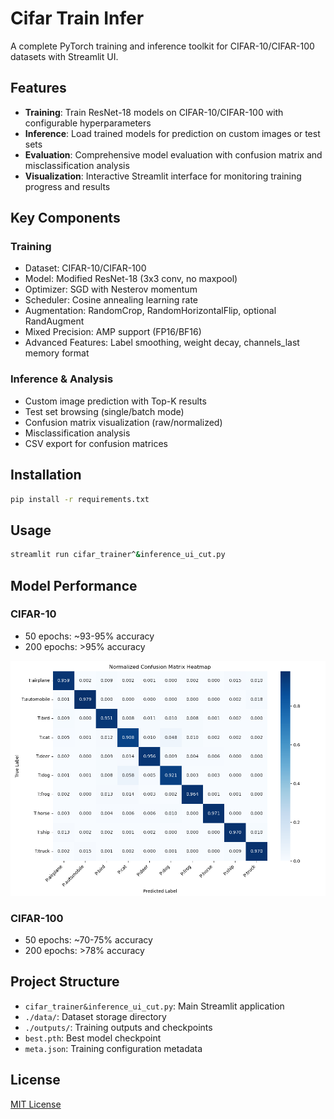 # Cifar Train Infer

A complete PyTorch training and inference toolkit for CIFAR-10/CIFAR-100 datasets with Streamlit UI.

## Features

- **Training**: Train ResNet-18 models on CIFAR-10/CIFAR-100 with configurable hyperparameters
- **Inference**: Load trained models for prediction on custom images or test sets
- **Evaluation**: Comprehensive model evaluation with confusion matrix and misclassification analysis
- **Visualization**: Interactive Streamlit interface for monitoring training progress and results

## Key Components

### Training
- Dataset: CIFAR-10/CIFAR-100
- Model: Modified ResNet-18 (3x3 conv, no maxpool)
- Optimizer: SGD with Nesterov momentum
- Scheduler: Cosine annealing learning rate
- Augmentation: RandomCrop, RandomHorizontalFlip, optional RandAugment
- Mixed Precision: AMP support (FP16/BF16)
- Advanced Features: Label smoothing, weight decay, channels_last memory format

### Inference & Analysis
- Custom image prediction with Top-K results
- Test set browsing (single/batch mode)
- Confusion matrix visualization (raw/normalized)
- Misclassification analysis
- CSV export for confusion matrices

## Installation

```bash
pip install -r requirements.txt
```

## Usage

```bash
streamlit run cifar_trainer^&inference_ui_cut.py
```

## Model Performance

### CIFAR-10
- 50 epochs: ~93-95% accuracy
- 200 epochs: >95% accuracy

![Figure_1](pic/Figure_1.png)

### CIFAR-100
- 50 epochs: ~70-75% accuracy
- 200 epochs: >78% accuracy

## Project Structure

- `cifar_trainer&inference_ui_cut.py`: Main Streamlit application
- `./data/`: Dataset storage directory
- `./outputs/`: Training outputs and checkpoints
- `best.pth`: Best model checkpoint
- `meta.json`: Training configuration metadata

## License

[MIT License](LICENSE)
